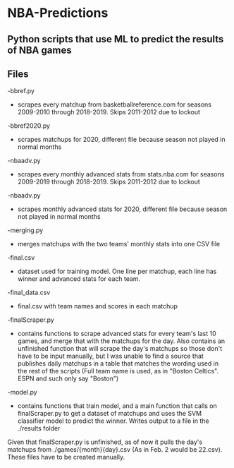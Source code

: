 NBA-Predictions
==========
<h2>Python scripts that use ML to predict the results of NBA games</h2>

## Files
-bbref.py 
  - scrapes every matchup from basketballreference.com for seasons 2009-2010 through 2018-2019. Skips 2011-2012 due to lockout

-bbref2020.py 
  - scrapes matchups for 2020, different file because season not played in normal months

-nbaadv.py 
  - scrapes every monthly advanced stats from stats.nba.com for seasons 2009-2019 through 2018-2019. Skips 2011-2012 due to lockout

-nbaadv.py 
  - scrapes monthly advanced stats for 2020, different file because season not played in normal months

-merging.py 
  - merges matchups with the two teams' monthly stats into one CSV file

-final.csv 
  - dataset used for training model. One line per matchup, each line has winner and advanced stats for each team.

-final_data.csv 
  - final.csv with team names and scores in each matchup

-finalScraper.py 
  - contains functions to scrape advanced stats for every team's last 10 games, and merge that with the matchups for the day. Also contains an unfinished function that will scrape the day's matchups so those don't have to be input manually, but I was unable to find a source that publishes daily matchups in a table that matches the wording used in the rest of the scripts (Full team name is used, as in "Boston Celtics". ESPN and such only say "Boston")

-model.py 
  - contains functions that train model, and a main function that calls on finalScraper.py to get a dataset of matchups and uses the SVM classifier model to predict the winner. Writes output to a file in the ./results folder 

Given that finalScraper.py is unfinished, as of now it pulls the day's matchups from ./games/{month}{day}.csv (As in Feb. 2 would be 22.csv). These files have to be created manually.






